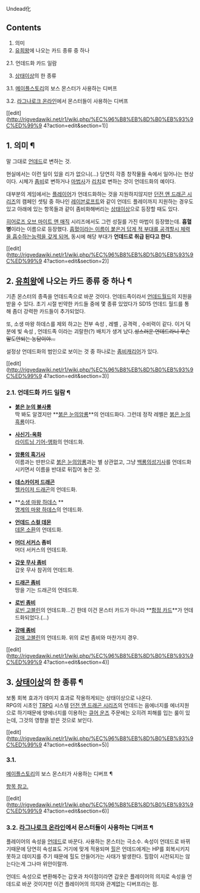 Undead化

## Contents

    

1. 의미 
2. [유희왕](%EC%9C%A0%ED%9D%AC%EC%99%95.md)에 나오는 카드 종류 중 하나 
    

2.1. 언데드화 카드 일람

3. [상태이상](%EC%83%81%ED%83%9C%EC%9D%B4%EC%83%81.md)의 한 종류 
    

3.1. [메이플스토리](%EB%A9%94%EC%9D%B4%ED%94%8C%EC%8A%A4%ED%86%A0%EB%A6%AC.md)의
보스 몬스터가 사용하는 디버프

3.2. [라그나로크 온라인](%EB%9D%BC%EA%B7%B8%EB%82%98%EB%A1%9C%ED%81%AC%20%EC%98%A8%EB%9D%BC%EC%9D%B8.md)에서 몬스터들이 사용하는 디버프

[[edit](http://rigvedawiki.net/r1/wiki.php/%EC%96%B8%EB%8D%B0%EB%93%9C%ED%99%9
4?action=edit&section=1)]

## 1. 의미 ¶

말 그대로 [언데드](%EC%96%B8%EB%8D%B0%EB%93%9C.md)로 변하는 것.

  

현실에서는 이런 일이 있을 리가 없으니(…) 당연히 각종 창작물들 속에서 일어나는 현상이다. 시체가
[좀비](%EC%A2%80%EB%B9%84.md)로 변하거나 [마법사](%EB%A7%88%EB%B2%95%EC%82%AC.md)가
[리치](%EB%A6%AC%EC%B9%98%28%EC%96%B8%EB%8D%B0%EB%93%9C%29.md)로 변하는 것이 언데드화의
예이다.

  

대부분의 게임에서는 [플레이어](%ED%94%8C%EB%A0%88%EC%9D%B4%EC%96%B4.md)가 언데드화하는 것을
지원하지않지만 [던전 앤 드래곤 시리즈](%EB%8D%98%EC%A0%84%20%EC%95%A4%20%EB%93%9C%EB%9E%98%EA%B3%A4%20%EC%8B%9C%EB%A6%AC%EC%A6%88.md)의 캠페인 셋팅 중 하나인
[레이븐로프트](%EB%A0%88%EC%9D%B4%EB%B8%90%EB%A1%9C%ED%94%84%ED%8A%B8.md)와 같이 언데드
플레이까지 지원하는 경우도 있고 아래에 있는 항목들과 같이 좀비화해버리는
[상태이상](%EC%83%81%ED%83%9C%EC%9D%B4%EC%83%81.md)으로 등장할 때도 있다.

  

[히어로즈 오브 마이트 앤 매직](%ED%9E%88%EC%96%B4%EB%A1%9C%EC%A6%88%20%EC%98%A4%EB%B8%8C%20%EB%A7%88%EC%9D%B4%ED%8A%B8%20%EC%95%A4%20%EB%A7%A4%EC%A7%81.md) 시리즈에서도 그런
성질를 가진 마법이 등장했는데. **흡혈병**이라는 이름으로 등장했다. [흡혈이라는 이름이 붙은거 답게 적 부대를 공격할시 체력을 흡수하는능력을 갖게 되며.](%EB%B1%80%ED%8C%8C%EC%9D%B4%EC%96%B4.md) 동시에 해당 부대가 **언데드로 취급
된다고 한다.**

  

[[edit](http://rigvedawiki.net/r1/wiki.php/%EC%96%B8%EB%8D%B0%EB%93%9C%ED%99%9
4?action=edit&section=2)]

## 2. [유희왕](%EC%9C%A0%ED%9D%AC%EC%99%95.md)에 나오는 카드 종류 중 하나 ¶

기존 몬스터의 종족을 언데드족으로 바꾼 것이다. 언데드족이라서 [언데드월드](%EC%96%B8%EB%8D%B0%EB%93%9C%20%EC%9B%94%EB%93%9C.md)의 지원을 받을 수 있다. 초기
시절 빈약한 카드들 중에 몇 종류 있었다가 SD15 언데드 월드를 통해 좀더 강력한 카드들이 추가되었다.

  

또, 소생 마왕 하데스를 제외 하고는 전부 속성 , 레벨 , 공격력 , 수비력이 같다. 이거 덕분에 빛 속성 , 언데드족 이라는 괴랄한(?)
배치가 생겨 났다.<del>성스러운 언데드라니 무슨 말도안되는 농담이야...</del>

  

설정상 언데드화의 범인으로 보이는 것 중 하나로는 [좀비캐리어](%EC%A2%80%EB%B9%84%20%EC%BA%90%EB%A6%AC%EC%96%B4.md)가 있다.

  

[[edit](http://rigvedawiki.net/r1/wiki.php/%EC%96%B8%EB%8D%B0%EB%93%9C%ED%99%9
4?action=edit&section=3)]

### 2.1. 언데드화 카드 일람 ¶

  * **[붉은 눈의 불사룡](%EB%B6%89%EC%9D%80%20%EB%88%88%EC%9D%98%20%EB%B6%88%EC%82%AC%EB%A3%A1.md)**  
딱 봐도 알겠지만 **[붉은 눈의암룡](%EB%B6%89%EC%9D%80%20%EB%88%88%EC%9D%98%20%EC%95%94%EB%A3%A1.md)**의
언데드화다. 그런데 정작 레벨은 [붉은 눈의흑룡](%EB%B6%89%EC%9D%80%20%EB%88%88%EC%9D%98%20%ED%9D%91%EB%A3%A1.md)이다.  

  * **[사신기-옥화](%EC%82%AC%EC%8B%A0%EA%B8%B0-%EC%98%A5%ED%99%94.md)**  
[라이트닝 기어-앵화](%EB%9D%BC%EC%9D%B4%ED%8A%B8%EB%8B%9D%20%EA%B8%B0%EC%96%B4.md)의
언데드화.  

  * **[암룡의 흑기사](%EC%95%94%EB%A3%A1%EC%9D%98%20%ED%9D%91%EA%B8%B0%EC%82%AC.md)**  
이름과는 딴판으로 [붉은 눈의암룡](%EB%B6%89%EC%9D%80%20%EB%88%88%EC%9D%98%20%EC%95%94%EB%A3%A1.md)과는 별
상관없고, 그냥 [백룡의성기사](%ED%91%B8%EB%A5%B8%20%EB%88%88%EC%9D%98%20%EB%B0%B1%EB%A3%A1.md)를
언데드화시키면서 이름을 반대로 뒤집어 놓은 것.  

  * **[데스카이저 드래곤](%EB%8D%B0%EC%8A%A4%EC%B9%B4%EC%9D%B4%EC%A0%80%20%EB%93%9C%EB%9E%98%EA%B3%A4.md)**  
[헬카이저 드래곤](%ED%97%AC%EC%B9%B4%EC%9D%B4%EC%A0%80%20%EB%93%9C%EB%9E%98%EA%B3%A4.md)의 언데드화.  

  * **[소생 마왕 하데스](%EC%86%8C%EC%83%9D%20%EB%A7%88%EC%99%95%20%ED%95%98%EB%8D%B0%EC%8A%A4.md) **  
[명계의 마왕 하데스](%EB%AA%85%EA%B3%84%EC%9D%98%20%EB%A7%88%EC%99%95%20%ED%95%98%EB%8D%B0%EC%8A%A4.md)의 언데드화.  

  * **[언데드 스컬 데몬](%EC%96%B8%EB%8D%B0%EB%93%9C%20%EC%8A%A4%EC%BB%AC%20%EB%8D%B0%EB%AA%AC.md)**  
[데몬 소환](%EB%8D%B0%EB%AA%AC%20%EC%86%8C%ED%99%98.md)의 언데드화.  

  * **[머더 서커스](%EB%A8%B8%EB%8D%94%20%EC%84%9C%EC%BB%A4%EC%8A%A4.md) 좀비**  
머더 서커스의 언데드화.  

  * **[갑옷 무사 좀비](%EA%B0%91%EC%98%B7%20%EB%AC%B4%EC%82%AC%20%EC%A2%80%EB%B9%84.md)**  
갑옷 무사 참귀의 언데드화.  

  * **[드래곤 좀비](%EB%93%9C%EB%9E%98%EA%B3%A4%20%EC%A2%80%EB%B9%84.md)**  
땅을 기는 드래곤의 언데드화.  

  * **[로빈 좀비](%EB%A1%9C%EB%B9%88%20%EA%B3%A0%EB%B8%94%EB%A6%B0.md)**  
[로빈 고블린](%EB%A1%9C%EB%B9%88%20%EA%B3%A0%EB%B8%94%EB%A6%B0.md)의 언데드화...긴 한데
이건 몬스터 카드가 아니라 **[함정 카드](%ED%95%A8%EC%A0%95%20%EC%B9%B4%EB%93%9C.md)**가
언데드화되었다.(…)  

  * **[강매 좀비](%EB%A1%9C%EB%B9%88%20%EA%B3%A0%EB%B8%94%EB%A6%B0.md)**  
[강매 고블린](%EB%A1%9C%EB%B9%88%20%EA%B3%A0%EB%B8%94%EB%A6%B0.md)의 언데드화. 위의 로빈
좀비와 마찬가지 경우.  

[[edit](http://rigvedawiki.net/r1/wiki.php/%EC%96%B8%EB%8D%B0%EB%93%9C%ED%99%9
4?action=edit&section=4)]

## 3. [상태이상](%EC%83%81%ED%83%9C%EC%9D%B4%EC%83%81.md)의 한 종류 ¶

보통 회복 효과가 데미지 효과로 작용하게되는 상태이상으로 나온다.  
RPG의 시초인 [TRPG](TRPG.md) 시스템 [던전 앤 드래곤 시리즈](%EB%8D%98%EC%A0%84%20%EC%95%A4%20%EB%93%9C%EB%9E%98%EA%B3%A4%20%EC%8B%9C%EB%A6%AC%EC%A6%88.md)의 언데드는 음에너지를
에너지원으로 하기때문에 양에너지를 이용하는 [큐어 운즈](%ED%81%90%EC%96%B4%20%EB%9D%BC%EC%9D%B4%ED%8A%B8%20%EC%9A%B4%EC%A6%88.md) 주문에는 오히려 피해를 입는 룰이 있는데, 그것의 영향을 받은 것으로 보인다.

  

[[edit](http://rigvedawiki.net/r1/wiki.php/%EC%96%B8%EB%8D%B0%EB%93%9C%ED%99%9
4?action=edit&section=5)]

### 3.1.
[메이플스토리](%EB%A9%94%EC%9D%B4%ED%94%8C%EC%8A%A4%ED%86%A0%EB%A6%AC.md)의 보스
몬스터가 사용하는 디버프 ¶

[항목 참고.](%EB%A9%94%EC%9D%B4%ED%94%8C%EC%8A%A4%ED%86%A0%EB%A6%AC/%EC%83%81%ED%83%9C%EC%9D%B4%EC%83%81#s-14.md)

  

[[edit](http://rigvedawiki.net/r1/wiki.php/%EC%96%B8%EB%8D%B0%EB%93%9C%ED%99%9
4?action=edit&section=6)]

### 3.2. [라그나로크 온라인](%EB%9D%BC%EA%B7%B8%EB%82%98%EB%A1%9C%ED%81%AC%20%EC%98%A8%EB%9D%BC%EC%9D%B8.md)에서 몬스터들이 사용하는 디버프 ¶

플레이어의 속성을 [언데드](%EC%96%B8%EB%8D%B0%EB%93%9C.md)로 바꾼다. 사용하는 몬스터는 극소수. 속성이
언데드로 바뀌기때문에 당연히 속성표도 거기에 맞게 적용되며 [힐](%ED%9E%90.md)은 언데드에게는 HP를 회복시키지 못하고
데미지를 주기 때문에 힐도 안들어가는 사태가 발생한다. 힐팜이 시전되지는 않는다는게 그나마 위안이랄까.

  

언데드 속성으로 변환해주는 갑옷과 차이점이라면 갑옷은 플레이어의 의지로 속성을 언데드로 바꾼 것이지만 이건 플레이어의 의지와 관계없는
디버프라는 점.

